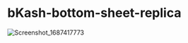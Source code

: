 # bKash-bottom-sheet-replica
![Screenshot_1687417773](https://github.com/anupomm/bKash-bottom-sheet-replica/assets/95094496/d42775af-0f7d-4c35-bf76-373c88afc3b0)

